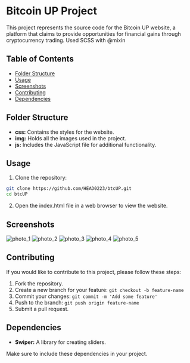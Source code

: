 # Bitcoin UP Project

This project represents the source code for the Bitcoin UP website, a platform that claims to provide opportunities for financial gains through cryptocurrency trading. Used SCSS with @mixin

## Table of Contents
- [Folder Structure](#folder-structure)
- [Usage](#usage)
- [Screenshots](#screenshots)
- [Contributing](#contributing)
- [Dependencies](#dependencies)

## Folder Structure

- **css:** Contains the styles for the website.
- **img:** Holds all the images used in the project.
- **js:** Includes the JavaScript file for additional functionality.

## Usage

1. Clone the repository:

```bash
git clone https://github.com/HEAD0223/btcUP.git
cd btcUP
```

2. Open the index.html file in a web browser to view the website.

## Screenshots
![photo_1](https://github.com/HEAD0223/btcUP/assets/43917535/a8715a2a-c0bb-49a5-9886-b6bd2840651b)
![photo_2](https://github.com/HEAD0223/btcUP/assets/43917535/b96b3ffd-1f5f-4f60-b0b1-fc2e20789453)
![photo_3](https://github.com/HEAD0223/btcUP/assets/43917535/bb4c4c42-f9a6-407e-91d3-ce355568d65a)
![photo_4](https://github.com/HEAD0223/btcUP/assets/43917535/891afa9b-e6af-4bd2-abe1-0330c6e9e7fd)
![photo_5](https://github.com/HEAD0223/btcUP/assets/43917535/ae88d4b5-6c18-4241-b865-9a62e4430ab6)


## Contributing
If you would like to contribute to this project, please follow these steps:

1. Fork the repository.
2. Create a new branch for your feature: `git checkout -b feature-name`
3. Commit your changes: `git commit -m 'Add some feature'`
4. Push to the branch: `git push origin feature-name`
5. Submit a pull request.

## Dependencies
- **Swiper:** A library for creating sliders.

Make sure to include these dependencies in your project.
